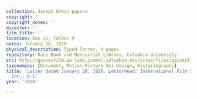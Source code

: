 ```yaml
---
collection: Joseph Urban papers
copyright: ''
copyright_notes: ''
director: ''
film_title: ''
location: Box 25, Folder 9
notes: January 28, 1920
physical_description: Typed letter, 4 pages
repository: Rare Book and Manuscript Library, Columbia University
src: http://gainesfilm.qa-lamp.ccnmtl.columbia.edu/sites/files/gainesfilm/images/1000102061.jpg
taxonomies: [Document, Motion Picture Set Design, Historiography]
title: 'Letter dated January 28, 1920. Letterhead: International Film Service Co.,
  Inc., p.1'
year: '1920'

---
```

